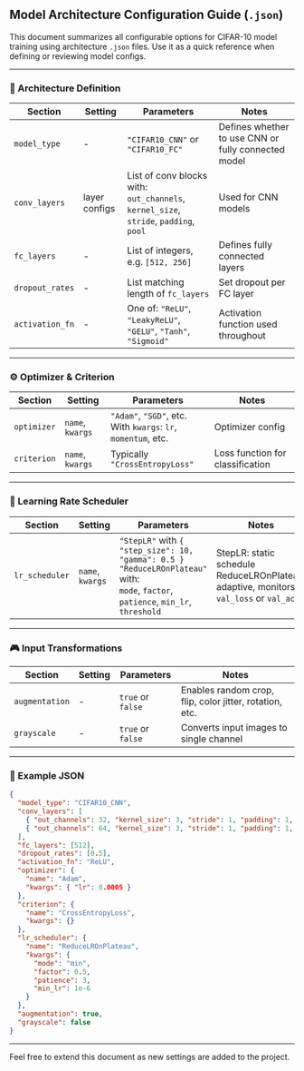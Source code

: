 ## Model Architecture Configuration Guide (`.json`)

This document summarizes all configurable options for CIFAR-10 model training using architecture `.json` files. Use it as a quick reference when defining or reviewing model configs.

---

### 🧠 Architecture Definition

| Section         | Setting       | Parameters                                                                              | Notes                                               |
| --------------- | ------------- | --------------------------------------------------------------------------------------- | --------------------------------------------------- |
| `model_type`    | -             | `"CIFAR10_CNN"` or `"CIFAR10_FC"`                                                       | Defines whether to use CNN or fully connected model |
| `conv_layers`   | layer configs | List of conv blocks with:<br>`out_channels`, `kernel_size`, `stride`, `padding`, `pool` | Used for CNN models                                 |
| `fc_layers`     | -             | List of integers, e.g. `[512, 256]`                                                     | Defines fully connected layers                      |
| `dropout_rates` | -             | List matching length of `fc_layers`                                                     | Set dropout per FC layer                            |
| `activation_fn` | -             | One of: `"ReLU"`, `"LeakyReLU"`, `"GELU"`, `"Tanh"`, `"Sigmoid"`                        | Activation function used throughout                 |

---

### ⚙️ Optimizer & Criterion

| Section     | Setting          | Parameters                                                         | Notes                            |
| ----------- | ---------------- | ------------------------------------------------------------------ | -------------------------------- |
| `optimizer` | `name`, `kwargs` | `"Adam"`, `"SGD"`, etc. <br> With `kwargs`: `lr`, `momentum`, etc. | Optimizer config                 |
| `criterion` | `name`, `kwargs` | Typically `"CrossEntropyLoss"`                                     | Loss function for classification |

---

### 🔁 Learning Rate Scheduler

| Section        | Setting          | Parameters                                                                                                                                | Notes                                                                                    |
| -------------- | ---------------- | ----------------------------------------------------------------------------------------------------------------------------------------- | ---------------------------------------------------------------------------------------- |
| `lr_scheduler` | `name`, `kwargs` | `"StepLR"` with `{ "step_size": 10, "gamma": 0.5 }`<br>`"ReduceLROnPlateau"` with:<br>`mode`, `factor`, `patience`, `min_lr`, `threshold` | StepLR: static schedule<br>ReduceLROnPlateau: adaptive, monitors `val_loss` or `val_acc` |

---

### 🎮 Input Transformations

| Section        | Setting | Parameters        | Notes                                                   |
| -------------- | ------- | ----------------- | ------------------------------------------------------- |
| `augmentation` | -       | `true` or `false` | Enables random crop, flip, color jitter, rotation, etc. |
| `grayscale`    | -       | `true` or `false` | Converts input images to single channel                 |

---

### 📂 Example JSON

```json
{
  "model_type": "CIFAR10_CNN",
  "conv_layers": [
    { "out_channels": 32, "kernel_size": 3, "stride": 1, "padding": 1, "pool": true },
    { "out_channels": 64, "kernel_size": 3, "stride": 1, "padding": 1, "pool": true }
  ],
  "fc_layers": [512],
  "dropout_rates": [0.5],
  "activation_fn": "ReLU",
  "optimizer": {
    "name": "Adam",
    "kwargs": { "lr": 0.0005 }
  },
  "criterion": {
    "name": "CrossEntropyLoss",
    "kwargs": {}
  },
  "lr_scheduler": {
    "name": "ReduceLROnPlateau",
    "kwargs": {
      "mode": "min",
      "factor": 0.5,
      "patience": 3,
      "min_lr": 1e-6
    }
  },
  "augmentation": true,
  "grayscale": false
}
```

---

Feel free to extend this document as new settings are added to the project.
